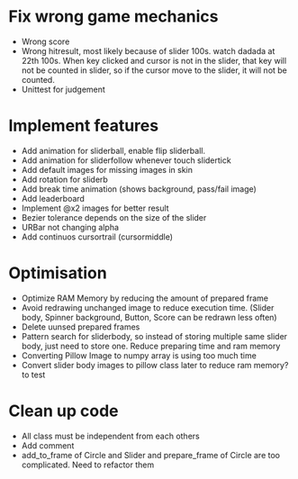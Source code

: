 # Fix wrong game mechanics
- Wrong score
- Wrong hitresult, most likely because of slider 100s. watch dadada at 22th 100s. When key clicked and cursor is not in the slider, that key will not be counted in slider, so if the cursor move to the slider, it will not be counted.
- Unittest for judgement

# Implement features
- Add animation for sliderball, enable flip sliderball.
- Add animation for sliderfollow whenever touch slidertick
- Add default images for missing images in skin
- Add rotation for sliderb
- Add break time animation (shows background, pass/fail image)
- Add leaderboard
- Implement @x2 images for better result
- Bezier tolerance depends on the size of the slider
- URBar not changing alpha
- Add continuos cursortrail (cursormiddle)

# Optimisation
- Optimize RAM Memory by reducing the amount of prepared frame
- Avoid redrawing unchanged image to reduce execution time. (Slider body, Spinner background, Button, Score can be redrawn less often)
- Delete uunsed prepared frames
- Pattern search for sliderbody, so instead of storing multiple same slider body, just need to store one. Reduce preparing time and ram memory
- Converting Pillow Image to numpy array is using too much time
- Convert slider body images to pillow class later to reduce ram memory? to test

# Clean up code
- All class must be independent from each others
- Add comment
- add_to_frame of Circle and Slider and prepare_frame of Circle are too complicated. Need to refactor them

